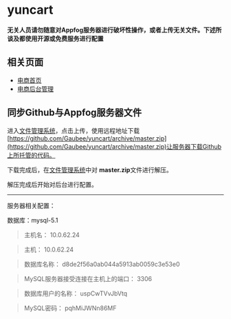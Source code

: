 yuncart
=======

**无关人员请勿随意对Appfog服务器进行破坏性操作，或者上传无关文件。下述所谈及都使用开源或免费服务进行配置**

## 相关页面

* [电商首页](http://yuncart.ap01.aws.af.cm/yuncart-master/upload)
* [电商后台管理](http://yuncart.ap01.aws.af.cm/yuncart-master/upload/admin.php)


## 同步Github与Appfog服务器文件

进入[文件管理系统](http://gaubee.github.io/yuncart/fileManage.html)，点击上传，使用远程地址下载[https://github.com/Gaubee/yuncart/archive/master.zip](https://github.com/Gaubee/yuncart/archive/master.zip)让服务器下载Github上所托管的代码。

下载完成后，在[文件管理系统](http://gaubee.github.io/yuncart/fileManage.html)中对 **master.zip**文件进行解压。

解压完成后开始对后台进行配置。


---

服务器相关配置：

数据库：mysql-5.1

> 主机名：  10.0.62.24

> 主机：  10.0.62.24

> 数据库名称：   d8de2f56a0ab044a5913ab0059c3e53e0

> MySQL服务器接受连接在主机上的端口：  3306

> 数据库用户的名称：  uspCwTVvJbVtq

> MySQL密码：    pqhMiJWNn86MF
